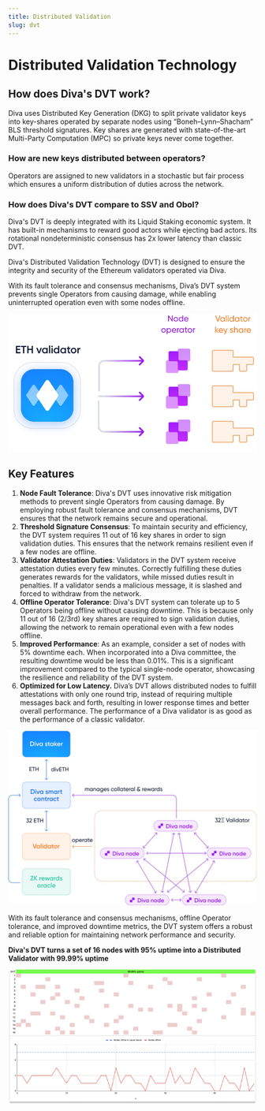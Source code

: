 ```yaml
---
title: Distributed Validation
slug: dvt
---
```


# Distributed Validation Technology

## How does Diva's DVT work?

Diva uses Distributed Key Generation (DKG) to split private validator keys into key-shares operated by separate nodes using “Boneh–Lynn–Shacham” BLS threshold signatures. Key shares are generated with state-of-the-art Multi-Party Computation (MPC) so private keys never come together.


### How are new keys distributed between operators?

Operators are assigned to new validators in a stochastic but fair process which ensures a uniform distribution of duties across the network. 


### How does Diva's DVT compare to SSV and Obol?

Diva's DVT is deeply integrated with its Liquid Staking economic system. It has built-in mechanisms to reward good actors while ejecting bad actors. Its rotational nondeterministic consensus has 2x lower latency than classic DVT. 

Diva's Distributed Validation Technology (DVT) is designed to ensure the integrity and security of the Ethereum validators operated via Diva.

With its fault tolerance and consensus mechanisms, Diva’s DVT system prevents single Operators from causing damage, while enabling uninterrupted operation even with some nodes offline.

![DVT splitting keys](img/dvt-1.png)

## Key Features

1. **Node Fault Tolerance**: Diva's DVT uses innovative risk mitigation methods to prevent single Operators from causing damage. By employing robust fault tolerance and consensus mechanisms, DVT ensures that the network remains secure and operational.
2. **Threshold Signature Consensus**: To maintain security and efficiency, the DVT system requires 11 out of 16 key shares in order to sign validation duties. This ensures that the network remains resilient even if a few nodes are offline.
3. **Validator Attestation Duties**: Validators in the DVT system receive attestation duties every few minutes. Correctly fulfilling these duties generates rewards for the validators, while missed duties result in penalties. If a validator sends a malicious message, it is slashed and forced to withdraw from the network.
4. **Offline Operator Tolerance**: Diva's DVT system can tolerate up to 5 Operators being offline without causing downtime. This is because only 11 out of 16 (2/3rd) key shares are required to sign validation duties, allowing the network to remain operational even with a few nodes offline.
5. **Improved Performance**: As an example, consider a set of nodes with 5% downtime each. When incorporated into a Diva committee, the resulting downtime would be less than 0.01%. This is a significant improvement compared to the typical single-node operator, showcasing the resilience and reliability of the DVT system.
6. **Optimized for Low Latency.** Diva’s DVT allows distributed nodes to fulfill attestations with only one round trip, instead of requiring multiple messages back and forth, resulting in lower response times and better overall performance. The performance of a Diva validator is as good as the performance of a classic validator.

<div style={{textAlign: 'center'}}>

![DVT architecture](img/dvt-2.png)
</div>

With its fault tolerance and consensus mechanisms, offline Operator tolerance, and improved downtime metrics, the DVT system offers a robust and reliable option for maintaining network performance and security.

**Diva's DVT turns a set of 16 nodes with 95% uptime into a Distributed Validator with 99.99% uptime**

![DVT architecture](img/dvt-uptime-improvement.png)

